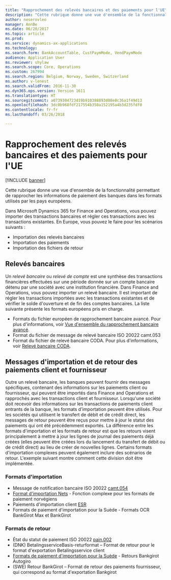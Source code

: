 ```yaml
---
title: "Rapprochement des relevés bancaires et des paiements pour l'UE"
description: "Cette rubrique donne une vue d'ensemble de la fonctionnalité permettant de rapprocher les informations de paiement des banques dans les formats utilisés par les pays européens."
author: neserovleo
manager: AnnBe
ms.date: 06/20/2017
ms.topic: article
ms.prod: 
ms.service: dynamics-ax-applications
ms.technology: 
ms.search.form: BankAccountTable, CustPaymMode, VendPaymMode
audience: Application User
ms.reviewer: shylaw
ms.search.scope: Core, Operations
ms.custom: 267994
ms.search.region: Belgium, Norway, Sweden, Switzerland
ms.author: v-lenest
ms.search.validFrom: 2016-11-30
ms.dyn365.ops.version: Version 1611
ms.translationtype: HT
ms.sourcegitcommit: a0739304723d19b910388893d08e8c36a1f49d13
ms.openlocfilehash: 3dc0b968fdf217554b350a152195a4b3d235fdf0
ms.contentlocale: fr-fr
ms.lasthandoff: 03/26/2018

---
```


# <a name="bank-statement-and-payment-reconciliation-for-the-eu"></a>Rapprochement des relevés bancaires et des paiements pour l'UE

[!INCLUDE [banner](../includes/banner.md)]

Cette rubrique donne une vue d'ensemble de la fonctionnalité permettant de rapprocher les informations de paiement des banques dans les formats utilisés par les pays européens.

Dans Microsoft Dynamics 365 for Finance and Operations, vous pouvez importer des transactions bancaires et régler ces transactions avec les transactions existantes. En Europe, vous pouvez le faire pour les scénarios suivants :

-   Importation des relevés bancaires
-   Importation des paiements
-   Importation des fichiers de retour

## <a name="bank-statements"></a>Relevés bancaires
Un *relevé bancaire* ou *relevé de compte* est une synthèse des transactions financières effectuées sur une période donnée sur un compte bancaire détenu par une société avec une institution financière. Dans Finance and Operations, vous pouvez importer un relevé bancaire. Il est important de régler les transactions importées avec les transactions existantes et de vérifier le solde d'ouverture et de fin des comptes bancaires. La liste suivante présente les formats européens pris en charge.

-   Formats du fichier européen de rapprochement bancaire avancé. Pour plus d'informations, voir [Vue d'ensemble du rapprochement bancaire avancé](../cash-bank-management/advanced-bank-reconciliation-overview.md).
-   Format du fichier de message de relevé bancaire ISO 20022 camt.053
-   Format du fichier de relevé bancaire CODA. Pour plus d'informations, voir [Relevé bancaire CODA](emea-bel-coda-bank-statement-import.md).

## <a name="customer-and-vendor-payments-import-and-return-messages"></a>Messages d'importation et de retour des paiements client et fournisseur
Outre un relevé bancaire, les banques peuvent fournir des messages spécifiques, contenant des informations sur les paiements client ou fournisseur, qui peuvent être importés dans Finance and Operations et rapprochés avec les transactions client et fournisseur. Lorsqu'une société doit recevoir des informations sur les transactions de paiements client entrants de la banque, les formats d'importation peuvent être utilisés. Pour les sociétés qui utilisent le transfert de débit et de crédit direct, les messages de retour peuvent être reçus pour mettre à jour le statut des paiements qui ont été précédemment exportés. La différence entre les formats d'importation et les formats de retour est que les retours visent principalement à mettre à jour les lignes de journal des paiements déjà créées (elles peuvent être créées lors du lancement du transfert de débit ou de crédit direct) au lieu de créer de nouvelles lignes. Certains formats d'importation complexes peuvent également inclure des scénarios de retour. L'exemple suivant montre comment cette division doit être implémentée.

### <a name="import-formats"></a>Formats d'importation

-   Message de notification bancaire ISO 20022 [camt.054](emea-ISO20022-file-formats.md)
-   [Format d'importation Nets](emea-nor-nets-import-format.md) - Fonction complexe pour les formats de paiement norvégiens
-   Paiements d'importation client [ESR](emea-che-esr-customer-payments-import.md)
-   Formats de paiement d'importation pour la Suède - Formats OCR BankGirot Max et BankGirot

### <a name="return-formats"></a>Formats de retour

-   État du statut de paiement ISO 20022 [pain.002](emea-ISO20022-file-formats.md)
-   (DNK) BetalingsserviceBasis-returformat – Format de retour pour le format d'exportation Betalingsservice client
-   [Formats de paiement d'importation pour la Suède](emea-swe-payment-formats-import.md) - Retours Bankgirot Autogiro
-   (SWE) Retour BankGirot – Format de retour des paiements fournisseur, qui correspond au format d'exportation Bankgirot



